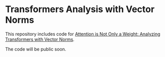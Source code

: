 # Transformers Analysis with Vector Norms

This repository includes code for [Attention is Not Only a Weight: Analyzing Transformers with Vector Norms](https://arxiv.org/abs/2004.10102).

The code will be public soon.
